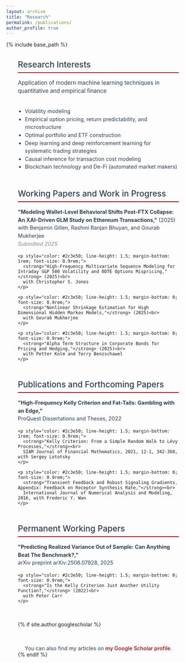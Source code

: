 ```yaml
---
layout: archive
title: "Research"
permalink: /publications/
author_profile: true
---
```


{% include base_path %}

<div style="max-width: 1000px; margin: 0 auto; padding: 0 2rem;">
  
  <!-- Research Interests -->
  <h2 style="color: #2c3e50; font-size: 1.4rem; margin-bottom: 1rem; font-weight: 500; border-bottom: 2px solid #990000; padding-bottom: 0.5rem;">Research Interests</h2>
  <p style="color: #2c3e50; font-size: 0.95rem; line-height: 1.5; margin-bottom: 2rem;">
    Application of modern machine learning techniques in quantitative and empirical finance
  </p>
  
  <ul style="color: #2c3e50; line-height: 1.5; margin: 0 0 3rem 0; padding-left: 1.2rem; font-size: 0.9rem;">
    <li>Volatility modeling</li>
    <li>Empirical option pricing, return predictability, and microstructure</li>
    <li>Optimal portfolio and ETF construction</li>
    <li>Deep learning and deep reinforcement learning for systematic trading strategies</li>
    <li>Causal inference for transaction cost modeling</li>
    <li>Blockchain technology and De-Fi (automated market makers)</li>
  </ul>

  <!-- Working Papers -->
  <h2 style="color: #2c3e50; font-size: 1.4rem; margin-bottom: 1rem; font-weight: 500; border-bottom: 2px solid #990000; padding-bottom: 0.5rem;">Working Papers and Work in Progress</h2>
  
  <div style="margin-bottom: 3rem;">
    <p style="color: #2c3e50; line-height: 1.5; margin-bottom: 1rem; font-size: 0.9rem;">
      <strong>"Modeling Wallet-Level Behavioral Shifts Post-FTX Collapse: An XAI-Driven GLM Study on Ethereum Transactions,"</strong> (2025)<br>
      with Benjamin Gillen, Rashmi Ranjan Bhuyan, and Gourab Mukherjee<br>
      <em style="color: #7f8c8d;">Submitted 2025</em>
    </p>
    
    <p style="color: #2c3e50; line-height: 1.5; margin-bottom: 1rem; font-size: 0.9rem;">
      <strong>"High-Frequency Multivariate Sequence Modeling for Intraday S&P 500 Volatility and 0DTE Options Mispricing,"</strong> (2025)<br>
      with Christopher S. Jones
    </p>
    
    <p style="color: #2c3e50; line-height: 1.5; margin-bottom: 0; font-size: 0.9rem;">
      <strong>"Nonlinear Shrinkage Estimation for High Dimensional Hidden Markov Models,"</strong> (2025)<br>
      with Gourab Mukherjee
    </p>
    
    <p style="color: #2c3e50; line-height: 1.5; margin-bottom: 0; font-size: 0.9rem;">
      <strong>"Alpha Term Structure in Corporate Bonds for Pricing and Hedging,"</strong> (2025)<br>
      with Petter Kolm and Terry Benzschawel
    </p>
  </div>

  <!-- Publications -->
  <h2 style="color: #2c3e50; font-size: 1.4rem; margin-bottom: 1rem; font-weight: 500; border-bottom: 2px solid #990000; padding-bottom: 0.5rem;">Publications and Forthcoming Papers</h2>
  
  <div style="margin-bottom: 3rem;">
    <p style="color: #2c3e50; line-height: 1.5; margin-bottom: 1rem; font-size: 0.9rem;">
      <strong>"High-Frequency Kelly Criterion and Fat-Tails: Gambling with an Edge,"</strong><br>
      ProQuest Dissertations and Theses, 2022
    </p>
    
    <p style="color: #2c3e50; line-height: 1.5; margin-bottom: 1rem; font-size: 0.9rem;">
      <strong>"Kelly Criterion: From a Simple Random Walk to Lévy Processes,"</strong><br>
      SIAM Journal of Financial Mathematics, 2021, 12-1, 342-368, with Sergey Lototsky
    </p>
    
    <p style="color: #2c3e50; line-height: 1.5; margin-bottom: 0; font-size: 0.9rem;">
      <strong>"Transient Feedback and Robust Signaling Gradients. Appendix: Feedback on Receptor Synthesis Rate,"</strong><br>
      International Journal of Numerical Analysis and Modeling, 2016, with Frederic Y. Wan
    </p>
  </div>

  <!-- Permanent Working Papers -->
  <h2 style="color: #2c3e50; font-size: 1.4rem; margin-bottom: 1rem; font-weight: 500; border-bottom: 2px solid #990000; padding-bottom: 0.5rem;">Permanent Working Papers</h2>
  
  <div style="margin-bottom: 3rem;">
    <p style="color: #2c3e50; line-height: 1.5; margin-bottom: 1rem; font-size: 0.9rem;">
      <strong>"Predicting Realized Variance Out of Sample: Can Anything Beat The Benchmark?,"</strong><br>
      arXiv preprint arXiv:2506.07928, 2025
    </p>
    
    <p style="color: #2c3e50; line-height: 1.5; margin-bottom: 0; font-size: 0.9rem;">
      <strong>"Is the Kelly Criterion Just Another Utility Function?,"</strong> (2022)<br>
      with Peter Carr
    </p>
  </div>

  {% if site.author.googlescholar %}
    <div style="margin-top: 3rem; text-align: center;">
      <p style="color: #2c3e50; margin: 0; font-size: 0.9rem;">
        You can also find my articles on <a href="{{site.author.googlescholar}}" style="color: #990000; text-decoration: none; font-weight: 500;">my Google Scholar profile</a>.
      </p>
    </div>
  {% endif %}

</div>

